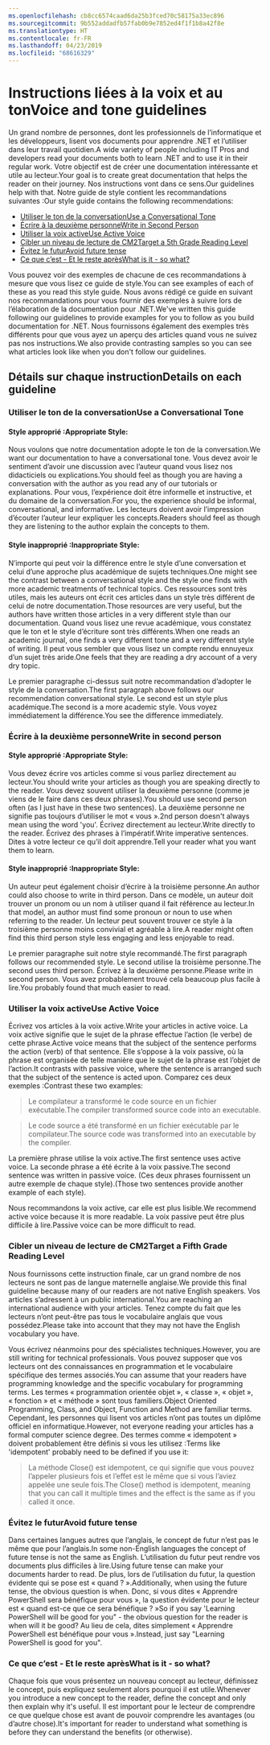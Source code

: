 ```yaml
---
ms.openlocfilehash: cb8cc6574caad6da25b3fced70c58175a33ec896
ms.sourcegitcommit: 9b552addadfb57fab0b9e7852ed4f1f1b8a42f8e
ms.translationtype: HT
ms.contentlocale: fr-FR
ms.lasthandoff: 04/23/2019
ms.locfileid: "68616329"
---
```

# <a name="voice-and-tone-guidelines"></a><span data-ttu-id="8fbb3-101">Instructions liées à la voix et au ton</span><span class="sxs-lookup"><span data-stu-id="8fbb3-101">Voice and tone guidelines</span></span>

<span data-ttu-id="8fbb3-102">Un grand nombre de personnes, dont les professionnels de l’informatique et les développeurs, lisent vos documents pour apprendre .NET et l’utiliser dans leur travail quotidien.</span><span class="sxs-lookup"><span data-stu-id="8fbb3-102">A wide variety of people including IT Pros and developers read your documents both to learn .NET and to use it in their regular work.</span></span>
<span data-ttu-id="8fbb3-103">Votre objectif est de créer une documentation intéressante et utile au lecteur.</span><span class="sxs-lookup"><span data-stu-id="8fbb3-103">Your goal is to create great documentation that helps the reader on their journey.</span></span> <span data-ttu-id="8fbb3-104">Nos instructions vont dans ce sens.</span><span class="sxs-lookup"><span data-stu-id="8fbb3-104">Our guidelines help with that.</span></span> <span data-ttu-id="8fbb3-105">Notre guide de style contient les recommandations suivantes :</span><span class="sxs-lookup"><span data-stu-id="8fbb3-105">Our style guide contains the following recommendations:</span></span>
- [<span data-ttu-id="8fbb3-106">Utiliser le ton de la conversation</span><span class="sxs-lookup"><span data-stu-id="8fbb3-106">Use a Conversational Tone</span></span>](#use-a-conversational-tone)
- [<span data-ttu-id="8fbb3-107">Écrire à la deuxième personne</span><span class="sxs-lookup"><span data-stu-id="8fbb3-107">Write in Second Person</span></span>](#write-in-2nd-person)
- [<span data-ttu-id="8fbb3-108">Utiliser la voix active</span><span class="sxs-lookup"><span data-stu-id="8fbb3-108">Use Active Voice</span></span>](#use-active-voice)
- [<span data-ttu-id="8fbb3-109">Cibler un niveau de lecture de CM2</span><span class="sxs-lookup"><span data-stu-id="8fbb3-109">Target a 5th Grade Reading Level</span></span>](#target-a-fifth-grade-reading-level)
- [<span data-ttu-id="8fbb3-110">Évitez le futur</span><span class="sxs-lookup"><span data-stu-id="8fbb3-110">Avoid future tense</span></span>](#avoid-future-tense)
- [<span data-ttu-id="8fbb3-111">Ce que c’est - Et le reste après</span><span class="sxs-lookup"><span data-stu-id="8fbb3-111">What is it - so what?</span></span>](#what-is-it-so-what)

<span data-ttu-id="8fbb3-112">Vous pouvez voir des exemples de chacune de ces recommandations à mesure que vous lisez ce guide de style.</span><span class="sxs-lookup"><span data-stu-id="8fbb3-112">You can see examples of each of these as you read this style guide.</span></span> <span data-ttu-id="8fbb3-113">Nous avons rédigé ce guide en suivant nos recommandations pour vous fournir des exemples à suivre lors de l’élaboration de la documentation pour .NET.</span><span class="sxs-lookup"><span data-stu-id="8fbb3-113">We've written this guide following our guidelines to provide examples for you to follow as you build documentation for .NET.</span></span> <span data-ttu-id="8fbb3-114">Nous fournissons également des exemples très différents pour que vous ayez un aperçu des articles quand vous ne suivez pas nos instructions.</span><span class="sxs-lookup"><span data-stu-id="8fbb3-114">We also provide contrasting samples so you can see what articles look like when you don't follow our guidelines.</span></span>

## <a name="details-on-each-guideline"></a><span data-ttu-id="8fbb3-115">Détails sur chaque instruction</span><span class="sxs-lookup"><span data-stu-id="8fbb3-115">Details on each guideline</span></span>

### <a name="use-a-conversational-tone"></a><span data-ttu-id="8fbb3-116">Utiliser le ton de la conversation</span><span class="sxs-lookup"><span data-stu-id="8fbb3-116">Use a Conversational Tone</span></span>
#### <a name="appropriate-style"></a><span data-ttu-id="8fbb3-117">Style approprié :</span><span class="sxs-lookup"><span data-stu-id="8fbb3-117">Appropriate Style:</span></span>
<span data-ttu-id="8fbb3-118">Nous voulons que notre documentation adopte le ton de la conversation.</span><span class="sxs-lookup"><span data-stu-id="8fbb3-118">We want our documentation to have a conversational tone.</span></span> <span data-ttu-id="8fbb3-119">Vous devez avoir le sentiment d’avoir une discussion avec l’auteur quand vous lisez nos didacticiels ou explications.</span><span class="sxs-lookup"><span data-stu-id="8fbb3-119">You should feel as though you are having a conversation with the author as you read any of our tutorials or explanations.</span></span>
<span data-ttu-id="8fbb3-120">Pour vous, l’expérience doit être informelle et instructive, et du domaine de la conversation.</span><span class="sxs-lookup"><span data-stu-id="8fbb3-120">For you, the experience should be informal, conversational, and informative.</span></span> <span data-ttu-id="8fbb3-121">Les lecteurs doivent avoir l’impression d’écouter l’auteur leur expliquer les concepts.</span><span class="sxs-lookup"><span data-stu-id="8fbb3-121">Readers should feel as though they are listening to the author explain the concepts to them.</span></span>

#### <a name="inappropriate-style"></a><span data-ttu-id="8fbb3-122">Style inapproprié :</span><span class="sxs-lookup"><span data-stu-id="8fbb3-122">Inappropriate Style:</span></span>
<span data-ttu-id="8fbb3-123">N’importe qui peut voir la différence entre le style d’une conversation et celui d’une approche plus académique de sujets techniques.</span><span class="sxs-lookup"><span data-stu-id="8fbb3-123">One might see the contrast between a conversational style and the style one finds with more academic treatments of technical topics.</span></span> <span data-ttu-id="8fbb3-124">Ces ressources sont très utiles, mais les auteurs ont écrit ces articles dans un style très différent de celui de notre documentation.</span><span class="sxs-lookup"><span data-stu-id="8fbb3-124">Those resources are very useful, but the authors have written those articles in a very different style than our documentation.</span></span> <span data-ttu-id="8fbb3-125">Quand vous lisez une revue académique, vous constatez que le ton et le style d’écriture sont très différents.</span><span class="sxs-lookup"><span data-stu-id="8fbb3-125">When one reads an academic journal, one finds a very different tone and a very different style of writing.</span></span>
<span data-ttu-id="8fbb3-126">Il peut vous sembler que vous lisez un compte rendu ennuyeux d’un sujet très aride.</span><span class="sxs-lookup"><span data-stu-id="8fbb3-126">One feels that they are reading a dry account of a very dry topic.</span></span>  

<span data-ttu-id="8fbb3-127">Le premier paragraphe ci-dessus suit notre recommandation d’adopter le style de la conversation.</span><span class="sxs-lookup"><span data-stu-id="8fbb3-127">The first paragraph above follows our recommendation conversational style.</span></span> <span data-ttu-id="8fbb3-128">Le second est un style plus académique.</span><span class="sxs-lookup"><span data-stu-id="8fbb3-128">The second is a more academic style.</span></span> <span data-ttu-id="8fbb3-129">Vous voyez immédiatement la différence.</span><span class="sxs-lookup"><span data-stu-id="8fbb3-129">You see the difference immediately.</span></span> 

### <a name="write-in-second-person"></a><span data-ttu-id="8fbb3-130">Écrire à la deuxième personne</span><span class="sxs-lookup"><span data-stu-id="8fbb3-130">Write in second person</span></span>
#### <a name="appropriate-style"></a><span data-ttu-id="8fbb3-131">Style approprié :</span><span class="sxs-lookup"><span data-stu-id="8fbb3-131">Appropriate Style:</span></span>
<span data-ttu-id="8fbb3-132">Vous devez écrire vos articles comme si vous parliez directement au lecteur.</span><span class="sxs-lookup"><span data-stu-id="8fbb3-132">You should write your articles as though you are speaking directly to the reader.</span></span> <span data-ttu-id="8fbb3-133">Vous devez souvent utiliser la deuxième personne (comme je viens de le faire dans ces deux phrases).</span><span class="sxs-lookup"><span data-stu-id="8fbb3-133">You should use second person often (as I just have in these two sentences).</span></span> <span data-ttu-id="8fbb3-134">La deuxième personne ne signifie pas toujours d’utiliser le mot « vous ».</span><span class="sxs-lookup"><span data-stu-id="8fbb3-134">2nd person doesn't always mean using the word 'you'.</span></span> <span data-ttu-id="8fbb3-135">Écrivez directement au lecteur.</span><span class="sxs-lookup"><span data-stu-id="8fbb3-135">Write directly to the reader.</span></span> <span data-ttu-id="8fbb3-136">Écrivez des phrases à l’impératif.</span><span class="sxs-lookup"><span data-stu-id="8fbb3-136">Write imperative sentences.</span></span>
<span data-ttu-id="8fbb3-137">Dites à votre lecteur ce qu’il doit apprendre.</span><span class="sxs-lookup"><span data-stu-id="8fbb3-137">Tell your reader what you want them to learn.</span></span>

#### <a name="inappropriate-style"></a><span data-ttu-id="8fbb3-138">Style inapproprié :</span><span class="sxs-lookup"><span data-stu-id="8fbb3-138">Inappropriate Style:</span></span> 
<span data-ttu-id="8fbb3-139">Un auteur peut également choisir d’écrire à la troisième personne.</span><span class="sxs-lookup"><span data-stu-id="8fbb3-139">An author could also choose to write in third person.</span></span> <span data-ttu-id="8fbb3-140">Dans ce modèle, un auteur doit trouver un pronom ou un nom à utiliser quand il fait référence au lecteur.</span><span class="sxs-lookup"><span data-stu-id="8fbb3-140">In that model, an author must find some pronoun or noun to use when referring to the reader.</span></span> <span data-ttu-id="8fbb3-141">Un lecteur peut souvent trouver ce style à la troisième personne moins convivial et agréable à lire.</span><span class="sxs-lookup"><span data-stu-id="8fbb3-141">A reader might often find this third person style less engaging and less enjoyable to read.</span></span>

<span data-ttu-id="8fbb3-142">Le premier paragraphe suit notre style recommandé.</span><span class="sxs-lookup"><span data-stu-id="8fbb3-142">The first paragraph follows our recommended style.</span></span> <span data-ttu-id="8fbb3-143">Le second utilise la troisième personne.</span><span class="sxs-lookup"><span data-stu-id="8fbb3-143">The second uses third person.</span></span> <span data-ttu-id="8fbb3-144">Écrivez à la deuxième personne.</span><span class="sxs-lookup"><span data-stu-id="8fbb3-144">Please write in second person.</span></span> <span data-ttu-id="8fbb3-145">Vous avez probablement trouvé cela beaucoup plus facile à lire.</span><span class="sxs-lookup"><span data-stu-id="8fbb3-145">You probably found that much easier to read.</span></span>

### <a name="use-active-voice"></a><span data-ttu-id="8fbb3-146">Utiliser la voix active</span><span class="sxs-lookup"><span data-stu-id="8fbb3-146">Use Active Voice</span></span>

<span data-ttu-id="8fbb3-147">Écrivez vos articles à la voix active.</span><span class="sxs-lookup"><span data-stu-id="8fbb3-147">Write your articles in active voice.</span></span> <span data-ttu-id="8fbb3-148">La voix active signifie que le sujet de la phrase effectue l’action (le verbe) de cette phrase.</span><span class="sxs-lookup"><span data-stu-id="8fbb3-148">Active voice means that the subject of the sentence performs the action (verb) of that sentence.</span></span> <span data-ttu-id="8fbb3-149">Elle s’oppose à la voix passive, où la phrase est organisée de telle manière que le sujet de la phrase est l’objet de l’action.</span><span class="sxs-lookup"><span data-stu-id="8fbb3-149">It contrasts with passive voice, where the sentence is arranged such that the subject of the sentence is acted upon.</span></span> <span data-ttu-id="8fbb3-150">Comparez ces deux exemples :</span><span class="sxs-lookup"><span data-stu-id="8fbb3-150">Contrast these two examples:</span></span>

><span data-ttu-id="8fbb3-151">Le compilateur a transformé le code source en un fichier exécutable.</span><span class="sxs-lookup"><span data-stu-id="8fbb3-151">The compiler transformed source code into an executable.</span></span>

><span data-ttu-id="8fbb3-152">Le code source a été transformé en un fichier exécutable par le compilateur.</span><span class="sxs-lookup"><span data-stu-id="8fbb3-152">The source code was transformed into an executable by the compiler.</span></span>

<span data-ttu-id="8fbb3-153">La première phrase utilise la voix active.</span><span class="sxs-lookup"><span data-stu-id="8fbb3-153">The first sentence uses active voice.</span></span> <span data-ttu-id="8fbb3-154">La seconde phrase a été écrite à la voix passive.</span><span class="sxs-lookup"><span data-stu-id="8fbb3-154">The second sentence was written in passive voice.</span></span>
<span data-ttu-id="8fbb3-155">(Ces deux phrases fournissent un autre exemple de chaque style).</span><span class="sxs-lookup"><span data-stu-id="8fbb3-155">(Those two sentences provide another example of each style).</span></span>

<span data-ttu-id="8fbb3-156">Nous recommandons la voix active, car elle est plus lisible.</span><span class="sxs-lookup"><span data-stu-id="8fbb3-156">We recommend active voice because it is more readable.</span></span> <span data-ttu-id="8fbb3-157">La voix passive peut être plus difficile à lire.</span><span class="sxs-lookup"><span data-stu-id="8fbb3-157">Passive voice can be more difficult to read.</span></span>

### <a name="target-a-fifth-grade-reading-level"></a><span data-ttu-id="8fbb3-158">Cibler un niveau de lecture de CM2</span><span class="sxs-lookup"><span data-stu-id="8fbb3-158">Target a Fifth Grade Reading Level</span></span>

<span data-ttu-id="8fbb3-159">Nous fournissons cette instruction finale, car un grand nombre de nos lecteurs ne sont pas de langue maternelle anglaise.</span><span class="sxs-lookup"><span data-stu-id="8fbb3-159">We provide this final guideline because many of our readers are not native English speakers.</span></span>
<span data-ttu-id="8fbb3-160">Vos articles s’adressent à un public international.</span><span class="sxs-lookup"><span data-stu-id="8fbb3-160">You are reaching an international audience with your articles.</span></span> <span data-ttu-id="8fbb3-161">Tenez compte du fait que les lecteurs n’ont peut-être pas tous le vocabulaire anglais que vous possédez.</span><span class="sxs-lookup"><span data-stu-id="8fbb3-161">Please take into account that they may not have the English vocabulary you have.</span></span>

<span data-ttu-id="8fbb3-162">Vous écrivez néanmoins pour des spécialistes techniques.</span><span class="sxs-lookup"><span data-stu-id="8fbb3-162">However, you are still writing for technical professionals.</span></span> <span data-ttu-id="8fbb3-163">Vous pouvez supposer que vos lecteurs ont des connaissances en programmation et le vocabulaire spécifique des termes associés.</span><span class="sxs-lookup"><span data-stu-id="8fbb3-163">You can assume that your readers have programming knowledge and the specific vocabulary for programming terms.</span></span> <span data-ttu-id="8fbb3-164">Les termes « programmation orientée objet », « classe », « objet », « fonction » et « méthode » sont tous familiers.</span><span class="sxs-lookup"><span data-stu-id="8fbb3-164">Object Oriented Programming, Class, and Object, Function and Method are familiar terms.</span></span> <span data-ttu-id="8fbb3-165">Cependant, les personnes qui lisent vos articles n’ont pas toutes un diplôme officiel en informatique.</span><span class="sxs-lookup"><span data-stu-id="8fbb3-165">However, not everyone reading your articles has a formal computer science degree.</span></span> <span data-ttu-id="8fbb3-166">Des termes comme « idempotent » doivent probablement être définis si vous les utilisez :</span><span class="sxs-lookup"><span data-stu-id="8fbb3-166">Terms like 'idempotent' probably need to be defined if you use it:</span></span>

><span data-ttu-id="8fbb3-167">La méthode Close() est idempotent, ce qui signifie que vous pouvez l’appeler plusieurs fois et l’effet est le même que si vous l’aviez appelée une seule fois.</span><span class="sxs-lookup"><span data-stu-id="8fbb3-167">The Close() method is idempotent, meaning that you can call it multiple times and the effect is the same as if you called it once.</span></span>

### <a name="avoid-future-tense"></a><span data-ttu-id="8fbb3-168">Évitez le futur</span><span class="sxs-lookup"><span data-stu-id="8fbb3-168">Avoid future tense</span></span>
<span data-ttu-id="8fbb3-169">Dans certaines langues autres que l’anglais, le concept de futur n’est pas le même que pour l’anglais.</span><span class="sxs-lookup"><span data-stu-id="8fbb3-169">In some non-English languages the concept of future tense is not the same as English.</span></span> <span data-ttu-id="8fbb3-170">L’utilisation du futur peut rendre vos documents plus difficiles à lire.</span><span class="sxs-lookup"><span data-stu-id="8fbb3-170">Using future tense can make your documents harder to read.</span></span> <span data-ttu-id="8fbb3-171">De plus, lors de l’utilisation du futur, la question évidente qui se pose est « quand ? ».</span><span class="sxs-lookup"><span data-stu-id="8fbb3-171">Additionally, when using the future tense, the obvious question is when.</span></span> <span data-ttu-id="8fbb3-172">Donc, si vous dites « Apprendre PowerShell sera bénéfique pour vous », la question évidente pour le lecteur est « quand est-ce que ce sera bénéfique ? »</span><span class="sxs-lookup"><span data-stu-id="8fbb3-172">So if you say 'Learning PowerShell will be good for you" - the obvious question for the reader is when will it be good?</span></span> <span data-ttu-id="8fbb3-173">Au lieu de cela, dites simplement « Apprendre PowerShell est bénéfique pour vous ».</span><span class="sxs-lookup"><span data-stu-id="8fbb3-173">Instead, just say "Learning PowerShell is good for you".</span></span>

### <a name="what-is-it---so-what"></a><span data-ttu-id="8fbb3-174">Ce que c’est - Et le reste après</span><span class="sxs-lookup"><span data-stu-id="8fbb3-174">What is it - so what?</span></span>
<span data-ttu-id="8fbb3-175">Chaque fois que vous présentez un nouveau concept au lecteur, définissez le concept, puis expliquez seulement alors pourquoi il est utile.</span><span class="sxs-lookup"><span data-stu-id="8fbb3-175">Whenever you introduce a new concept to the reader, define the concept and only then explain why it's useful.</span></span> <span data-ttu-id="8fbb3-176">Il est important pour le lecteur de comprendre ce que quelque chose est avant de pouvoir comprendre les avantages (ou d’autre chose).</span><span class="sxs-lookup"><span data-stu-id="8fbb3-176">It's important for reader to understand what something is before they can understand the benefits (or otherwise).</span></span> 
